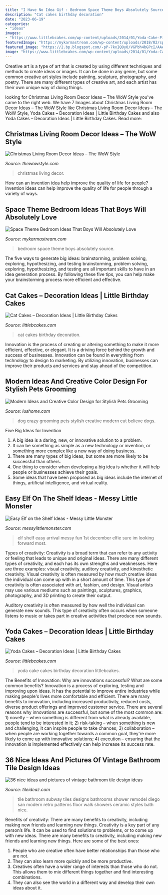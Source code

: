 ```yaml
---
title: "I Have No Idea Gif : Bedroom Space Theme Boys Absolutely Source"
description: "Cat cakes birthday decoration"
date: "2023-06-19"
categories:
- "ideas"
images:
- "https://www.littlebcakes.com/wp-content/uploads/2014/01/Yoda-Cake-Pictures.jpg"
featuredImage: "https://mykarmastream.com/wp-content/uploads/2018/02/space-theme-bedroom-4-.jpg"
featured_image: "https://2.bp.blogspot.com/-pP-7kxIQOy0/VGPbh4bGPcI/AAAAAAAABFk/JH7WeOQL_Rk/s1600/1500975_10151925407443089_1180067593_o.jpg"
image: "https://www.littlebcakes.com/wp-content/uploads/2014/01/Yoda-Cake-Pictures.jpg"
---
```



Creative art is a type of art that is created by using different techniques and methods to create ideas or images. It can be done in any genre, but some common creative art styles include painting, sculpture, photography, and poetry. There are many different types of creative art, and each artist has their own unique way of doing things.

	

		
looking for Christmas Living Room Decor Ideas – The WoW Style you've came to the right web. We have 7 Images about Christmas Living Room Decor Ideas – The WoW Style like Christmas Living Room Decor Ideas – The WoW Style, Yoda Cakes – Decoration Ideas | Little Birthday Cakes and also Yoda Cakes – Decoration Ideas | Little Birthday Cakes. Read more:
		
    
## Christmas Living Room Decor Ideas – The WoW Style

<img loading=lazy src="http://thewowstyle.com/wp-content/uploads/2014/12/146.jpg" onerror="this.onerror=null;this.src='https://tse3.mm.bing.net/th?id=OIP.DYEE0PqivQxGzaIp2YBmagHaLJ&amp;pid=15.1';" alt="Christmas Living Room Decor Ideas – The WoW Style">

_Source: thewowstyle.com_

>christmas living decor. 

	

How can an invention idea help improve the quality of life for people?
Invention ideas can help improve the quality of life for people through a variety of ways.

    
## Space Theme Bedroom Ideas That Boys Will Absolutely Love

<img loading=lazy src="https://mykarmastream.com/wp-content/uploads/2018/02/space-theme-bedroom-4-.jpg" onerror="this.onerror=null;this.src='https://tse3.mm.bing.net/th?id=OIP.I1qswdiEr13flu5ukc4q2AHaKW&amp;pid=15.1';" alt="Space Theme Bedroom Ideas That Boys Will Absolutely Love">

_Source: mykarmastream.com_

>bedroom space theme boys absolutely source. 

	

The five ways to generate big ideas: brainstorming, problem solving, exploring, hypothesizing, and testing
brainstorming, problem solving, exploring, hypothesizing, and testing are all important skills to have in an idea generation process. By following these five tips, you can help make your brainstorming process more efficient and effective.

    
## Cat Cakes – Decoration Ideas | Little Birthday Cakes

<img loading=lazy src="https://www.littlebcakes.com/wp-content/uploads/2014/01/Cat-Birthday-Cakes-Pictures-768x1024.jpg" onerror="this.onerror=null;this.src='https://tse3.mm.bing.net/th?id=OIP.DtKoUJYBVFrINkH6MsDqZAHaJ4&amp;pid=15.1';" alt="Cat Cakes – Decoration Ideas | Little Birthday Cakes">

_Source: littlebcakes.com_

>cat cakes birthday decoration. 

	

Innovation is the process of creating or altering something to make it more efficient, effective, or elegant. It is a driving force behind the growth and success of businesses. Innovation can be found in everything from technology to design to marketing. By utilizing innovation, businesses can improve their products and services and stay ahead of the competition.

    
## Modern Ideas And Creative Color Design For Stylish Pets Grooming

<img loading=lazy src="http://www.lushome.com/wp-content/uploads/2014/09/pets-grooming-dogs-fur-color-design-14.jpg" onerror="this.onerror=null;this.src='https://tse3.mm.bing.net/th?id=OIP.7rySlSBi6cO_PuOjZt61BQHaFj&amp;pid=15.1';" alt="Modern Ideas and Creative Color Design for Stylish Pets Grooming">

_Source: lushome.com_

>dog crazy grooming pets stylish creative modern cut believe dogs. 

	

Five Big Ideas for Invention
1. A big idea is a daring, new, or innovative solution to a problem. 
2. It can be something as simple as a new technology or invention, or something more complex like a new way of doing business. 
3. There are many types of big ideas, but some are more likely to be successful than others. 
4. One thing to consider when developing a big idea is whether it will help people or businesses achieve their goals. 
5. Some ideas that have been proposed as big ideas include the internet of things, artificial intelligence, and virtual reality.

    
## Easy Elf On The Shelf Ideas - Messy Little Monster

<img loading=lazy src="https://2.bp.blogspot.com/-pP-7kxIQOy0/VGPbh4bGPcI/AAAAAAAABFk/JH7WeOQL_Rk/s1600/1500975_10151925407443089_1180067593_o.jpg" onerror="this.onerror=null;this.src='https://tse1.mm.bing.net/th?id=OIP.pcL_-hWkR_cXJtW53ak1KwHaJ4&amp;pid=15.1';" alt="Easy Elf on the Shelf Ideas - Messy Little Monster">

_Source: messylittlemonster.com_

>elf shelf easy arrival messy fun 1st december elfie sure im looking forward most. 

	

Types of creativity:
Creativity is a broad term that can refer to any activity or feeling that leads to unique and original ideas. There are many different types of creativity, and each has its own strengths and weaknesses. Here are three examples: visual creativity, auditory creativity, and kinesthetic creativity.
Visual creativity is often measured by how much creative ideas the individual can come up with in a short amount of time. This type of creativity is often associated with art, fashion, and design. Visual artists may use various mediums such as paintings, sculptures, graphics, photography, and 3D printing to create their output.

Auditory creativity is often measured by how well the individual can generate new sounds. This type of creativity often occurs when someone listens to music or takes part in creative activities that produce new sounds.

    
## Yoda Cakes – Decoration Ideas | Little Birthday Cakes

<img loading=lazy src="https://www.littlebcakes.com/wp-content/uploads/2014/01/Yoda-Cake-Pictures.jpg" onerror="this.onerror=null;this.src='https://tse4.mm.bing.net/th?id=OIP.OTqsJgnAl_PUBytzwnlFmgHaFj&amp;pid=15.1';" alt="Yoda Cakes – Decoration Ideas | Little Birthday Cakes">

_Source: littlebcakes.com_

>yoda cake cakes birthday decoration littlebcakes. 

	

The Benefits of Innovation: Why are innovations successful? What are some common benefits?
Innovation is a process of exploring, testing and improving upon ideas. It has the potential to improve entire industries while making people's lives more comfortable and efficient. There are many benefits to innovation, including increased productivity, reduced costs, diverse product offerings and improved customer service.
There are several reasons why innovations are successful, but some of the most common are: 1) novelty – when something is different from what is already available, people tend to be interested in it; 2) risk-taking – when something is new and challenging, it can inspire people to take chances; 3) collaboration – when people are working together towards a common goal, they're more likely to come up with innovative solutions; 4) execution – ensuring that the innovation is implemented effectively can help increase its success rate.

    
## 36 Nice Ideas And Pictures Of Vintage Bathroom Tile Design Ideas

<img loading=lazy src="https://www.tileideaz.com/wp-content/uploads/2015/09/licious-bathroom-design-terrific-black-white-vintage-bathroom-tile-walk-in-shower-designs-for-small-bathrooms-bathroom-color-ideas-for-small-bathrooms.jpg" onerror="this.onerror=null;this.src='https://tse3.mm.bing.net/th?id=OIP.uUlQs1y9dmmYWTfrJWSJdgHaJ4&amp;pid=15.1';" alt="36 nice ideas and pictures of vintage bathroom tile design ideas">

_Source: tileideaz.com_

>tile bathroom subway tiles designs bathrooms shower remodel diego san modern retro patterns floor walk showers ceramic styles bath nice. 

	

Benefits of creativity: There are many benefits to creativity, including making new friends and learning new things.
Creativity is a key part of any person’s life. It can be used to find solutions to problems, or to come up with new ideas. There are many benefits to creativity, including making new friends and learning new things. Here are some of the best ones: 
1. People who are creative often have better relationships than those who are not.
2. They can also learn more quickly and be more productive.
3. Creatives often have a wider range of interests than those who do not. This allows them to mix different things together and find interesting combinations.
4. They can also see the world in a different way and develop their own ideas about it.

